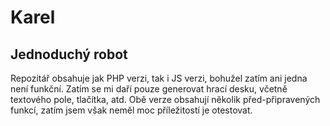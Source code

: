 # Karel
## Jednoduchý robot
Repozitář obsahuje jak PHP verzi, tak i JS verzi, bohužel zatím ani jedna není funkční.
Zatím se mi daří pouze generovat hrací desku, včetně textového pole, tlačítka, atd.
Obě verze obsahují několik před-připravených funkcí, zatím jsem však neměl moc příležitostí je otestovat.
![]()
